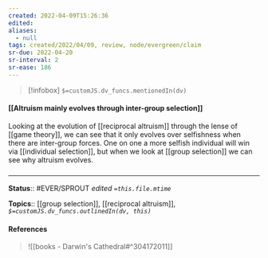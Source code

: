 ```yaml
---
created: 2022-04-09T15:26:36 
edited: 
aliases:
  - null
tags: created/2022/04/09, review, node/evergreen/claim
sr-due: 2022-04-20
sr-interval: 2
sr-ease: 186
---
```

> [!infobox]
`$=customJS.dv_funcs.mentionedIn(dv)`

#### [[Altruism mainly evolves through inter-group selection]]

Looking at the evolution of [[reciprocal altruism]] through the lense of [[game theory]],
we can see that it only evolves over selfishness when there are inter-group forces.
One on one a more selfish individual will win via [[individual selection]], but when we look at [[group selection]] we can see why altruism evolves.

### <hr class="footnote"/>

**Status**:: #EVER/SPROUT
*edited `=this.file.mtime`*

**Topics**:: [[group selection]], [[reciprocal altruism]], 
*`$=customJS.dv_funcs.outlinedIn(dv, this)`*

#### References

> ![[books - Darwin's Cathedral#^304172011]]
